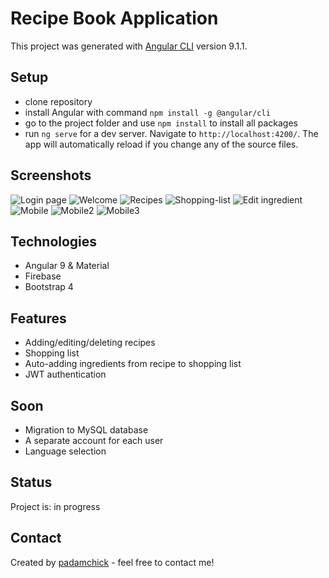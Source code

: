 # Recipe Book Application

This project was generated with [Angular CLI](https://github.com/angular/angular-cli) version 9.1.1.

## Setup

* clone repository
* install Angular with command `npm install -g @angular/cli`
* go to the project folder and use `npm install` to install all packages
* run `ng serve` for a dev server. Navigate to `http://localhost:4200/`. The app will automatically reload if you change any of the source files.

## Screenshots
![Login page](https://i.imgur.com/oKGOXfc.png)
![Welcome](https://i.imgur.com/Ex5i5Cl.png)
![Recipes](https://i.imgur.com/v2LvaNt.png)
![Shopping-list](https://i.imgur.com/KMqz2Sj.png)
![Edit ingredient](https://i.imgur.com/oRCn0x7.png)
![Mobile](https://i.imgur.com/KnfO9Xm.png)
![Mobile2](https://i.imgur.com/CK7i2LE.png)
![Mobile3](https://i.imgur.com/vkti5X7.png)

## Technologies
* Angular 9 & Material
* Firebase
* Bootstrap 4

## Features
* Adding/editing/deleting recipes
* Shopping list
* Auto-adding ingredients from recipe to shopping list
* JWT authentication

## Soon
* Migration to MySQL database
* A separate account for each user
* Language selection

## Status
Project is: in progress

## Contact
Created by [padamchick](https://github.com/padamchick) - feel free to contact me!
